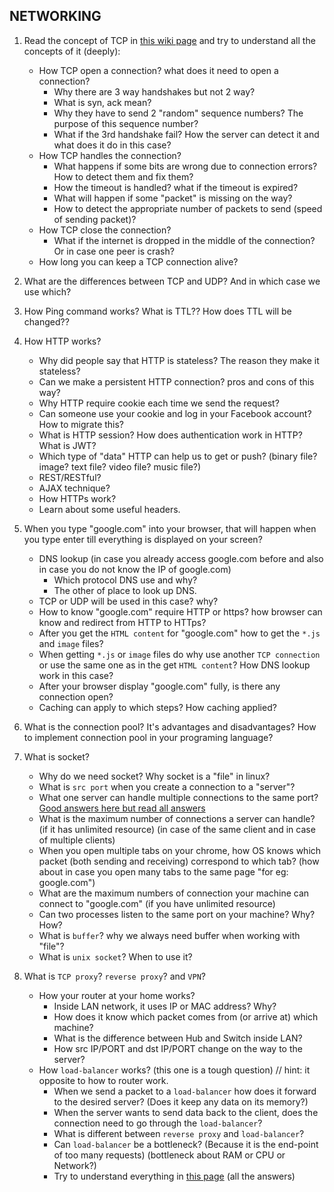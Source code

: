 ## NETWORKING

1. Read the concept of TCP in [this wiki page](https://en.wikipedia.org/wiki/Transmission_Control_Protocol) and try to understand all the concepts of it (deeply):
    - How TCP open a connection? what does it need to open a connection?
        + Why there are 3 way handshakes but not 2 way? 
        + What is syn, ack mean?
        + Why they have to send 2 "random" sequence numbers? The purpose of this sequence number?
        + What if the 3rd handshake fail? How the server can detect it and what does it do in this case?
    - How TCP handles the connection?
        + What happens if some bits are wrong due to connection errors? How to detect them and fix them?
        + How the timeout is handled? what if the timeout is expired?
        + What will happen if some "packet" is missing on the way?
        + How to detect the appropriate number of packets to send (speed of sending packet)?
    - How TCP close the connection?
        + What if the internet is dropped in the middle of the connection? Or in case one peer is crash?
    - How long you can keep a TCP connection alive?

2. What are the differences between TCP and UDP? And in which case we use which?

3. How Ping command works? What is TTL?? How does TTL will be changed?? 

4. How HTTP works?
    - Why did people say that HTTP is stateless? The reason they make it stateless?
    - Can we make a persistent HTTP connection? pros and cons of this way?
    - Why HTTP require cookie each time we send the request?
    - Can someone use your cookie and log in your Facebook account? How to migrate this?
    - What is HTTP session? How does authentication work in HTTP? What is JWT?
    - Which type of "data" HTTP can help us to get or push? (binary file? image? text file? video file? music file?)
    - REST/RESTful?
    - AJAX technique? 
    - How HTTPs work?
    - Learn about some useful headers.

5. When you type "google.com" into your browser, that will happen when you type enter till everything is displayed on your screen?
    - DNS lookup (in case you already access google.com before and also in case you do not know the IP of google.com)
        + Which protocol DNS use and why?
        + The other of place to look up DNS.
    - TCP or UDP will be used in this case? why?
    - How to know "google.com" require HTTP or https? how browser can know and redirect from HTTP to HTTps?
    - After you get the `HTML content` for "google.com" how to get the `*.js` and `image` files?
    - When getting `*.js` or `image` files do why use another `TCP connection` or use the same one as in the get `HTML content`? How DNS lookup work in this case?
    - After your browser display "google.com" fully, is there any connection open?
    - Caching can apply to which steps? How caching applied?

6. What is the connection pool? It's advantages and disadvantages? How to implement connection pool in your programing language?

7. What is socket?
    - Why do we need socket? Why socket is a "file" in linux?
    - What is `src port` when you create a connection to a "server"?
    - What one server can handle multiple connections to the same port? [Good answers here but read all answers](https://stackoverflow.com/questions/3329641/how-do-multiple-clients-connect-simultaneously-to-one-port-say-80-on-a-server)
    - What is the maximum number of connections a server can handle? (if it has unlimited resource) (in case of the same client and in case of multiple clients)
    - When you open multiple tabs on your chrome, how OS knows which packet (both sending and receiving) correspond to which tab? (how about in case you open many tabs to the same page "for eg: google.com")
    - What are the maximum numbers of connection your machine can connect to "google.com" (if you have unlimited resource)
    - Can two processes listen to the same port on your machine? Why? How?
    - What is `buffer`? why we always need buffer when working with "file"?
    - What is `unix socket`? When to use it?

8. What is `TCP proxy`? `reverse proxy`? and `VPN`?
    - How your router at your home works?
        + Inside LAN network, it uses IP or MAC address? Why?
        + How does it know which packet comes from (or arrive at) which machine?
        + What is the difference between Hub and Switch inside LAN?
        + How src IP/PORT and dst IP/PORT change on the way to the server?
    - How `load-balancer` works? (this one is a tough question) // hint: it opposite to how to router work. 
        + When we send a packet to a `load-balancer` how does it forward to the desired server? (Does it keep any data on its memory?)
        + When the server wants to send data back to the client, does the connection need to go through the `load-balancer`? 
        + What is different between `reverse proxy` and `load-balancer`?
        + Can `load-balancer` be a bottleneck? (Because it is the end-point of too many requests) (bottleneck about RAM or CPU or Network?)
        + Try to understand everything in [this page](https://softwareengineering.stackexchange.com/questions/312956/what-does-a-load-balancer-return) (all the answers)